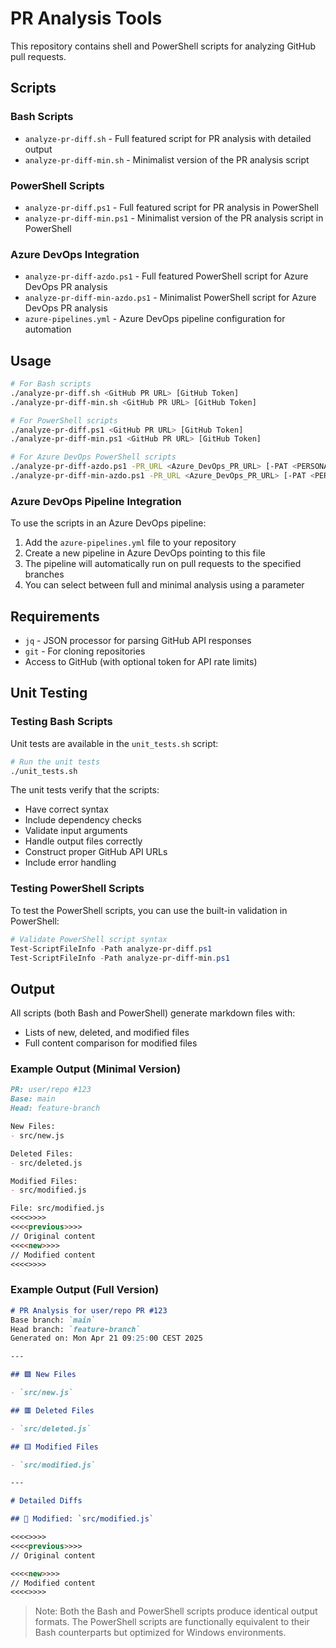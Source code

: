 # PR Analysis Tools

This repository contains shell and PowerShell scripts for analyzing GitHub pull requests.

## Scripts

### Bash Scripts

- `analyze-pr-diff.sh` - Full featured script for PR analysis with detailed output
- `analyze-pr-diff-min.sh` - Minimalist version of the PR analysis script

### PowerShell Scripts

- `analyze-pr-diff.ps1` - Full featured script for PR analysis in PowerShell
- `analyze-pr-diff-min.ps1` - Minimalist version of the PR analysis script in PowerShell

### Azure DevOps Integration

- `analyze-pr-diff-azdo.ps1` - Full featured PowerShell script for Azure DevOps PR analysis
- `analyze-pr-diff-min-azdo.ps1` - Minimalist PowerShell script for Azure DevOps PR analysis
- `azure-pipelines.yml` - Azure DevOps pipeline configuration for automation

## Usage

```bash
# For Bash scripts
./analyze-pr-diff.sh <GitHub PR URL> [GitHub Token]
./analyze-pr-diff-min.sh <GitHub PR URL> [GitHub Token]

# For PowerShell scripts
./analyze-pr-diff.ps1 <GitHub PR URL> [GitHub Token]
./analyze-pr-diff-min.ps1 <GitHub PR URL> [GitHub Token]

# For Azure DevOps PowerShell scripts
./analyze-pr-diff-azdo.ps1 -PR_URL <Azure_DevOps_PR_URL> [-PAT <PERSONAL_ACCESS_TOKEN>]
./analyze-pr-diff-min-azdo.ps1 -PR_URL <Azure_DevOps_PR_URL> [-PAT <PERSONAL_ACCESS_TOKEN>]
```

### Azure DevOps Pipeline Integration

To use the scripts in an Azure DevOps pipeline:

1. Add the `azure-pipelines.yml` file to your repository
2. Create a new pipeline in Azure DevOps pointing to this file
3. The pipeline will automatically run on pull requests to the specified branches
4. You can select between full and minimal analysis using a parameter

## Requirements

- `jq` - JSON processor for parsing GitHub API responses
- `git` - For cloning repositories
- Access to GitHub (with optional token for API rate limits)

## Unit Testing

### Testing Bash Scripts

Unit tests are available in the `unit_tests.sh` script:

```bash
# Run the unit tests
./unit_tests.sh
```

The unit tests verify that the scripts:
- Have correct syntax
- Include dependency checks
- Validate input arguments
- Handle output files correctly
- Construct proper GitHub API URLs
- Include error handling

### Testing PowerShell Scripts

To test the PowerShell scripts, you can use the built-in validation in PowerShell:

```powershell
# Validate PowerShell script syntax
Test-ScriptFileInfo -Path analyze-pr-diff.ps1
Test-ScriptFileInfo -Path analyze-pr-diff-min.ps1
```

## Output

All scripts (both Bash and PowerShell) generate markdown files with:
- Lists of new, deleted, and modified files
- Full content comparison for modified files

### Example Output (Minimal Version)

```markdown
PR: user/repo #123
Base: main
Head: feature-branch

New Files:
- src/new.js

Deleted Files:
- src/deleted.js

Modified Files:
- src/modified.js

File: src/modified.js
<<<<>>>>
<<<<previous>>>>
// Original content
<<<<new>>>>
// Modified content
<<<<>>>>
```

### Example Output (Full Version)

```markdown
# PR Analysis for user/repo PR #123
Base branch: `main`
Head branch: `feature-branch`
Generated on: Mon Apr 21 09:25:00 CEST 2025

---

## 🟩 New Files

- `src/new.js`

## 🟥 Deleted Files

- `src/deleted.js`

## 🟨 Modified Files

- `src/modified.js`

---

# Detailed Diffs

## 🔄 Modified: `src/modified.js`

<<<<>>>>
<<<<previous>>>>
// Original content

<<<<new>>>>
// Modified content
<<<<>>>>
```

> Note: Both the Bash and PowerShell scripts produce identical output formats. The PowerShell scripts are functionally equivalent to their Bash counterparts but optimized for Windows environments.
